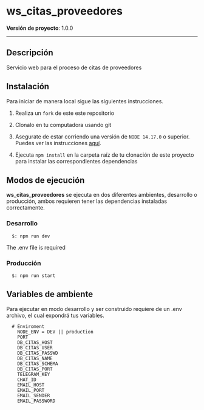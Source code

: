 # ws_citas_proveedores

__Versión de proyecto__: 1.0.0

---

## Descripción
Servicio web para el proceso de citas de proveedores


## Instalación
Para iniciar de manera local sigue las siguientes instrucciones.

  1. Realiza un `fork` de este este repositorio

  1. Clonalo en tu computadora usando git

  1. Asegurate de estar corriendo una versión de  `NODE 14.17.0` o superior.
  Puedes ver las instrucciones [aquí](https://nodejs.org/en/download/).

  1. Ejecuta `npm install` en la carpeta raíz de tu clonación de este proyecto para instalar las correspondientes dependencias

## Modos de ejecución
__ws_citas_proveedores__ se ejecuta en dos diferentes ambientes, desarrollo o producción, ambos requieren tener las dependencias instaladas correctamente.


### Desarrollo
~~~
  $: npm run dev
~~~

The .env file is required

### Producción
~~~
  $: npm run start
~~~

## Variables de ambiente
Para ejecutar en modo desarrollo y ser construido requiere de un .env archivo, el cual expondrá tus variables.
~~~
  # Enviroment
    NODE_ENV = DEV || production
    PORT
    DB_CITAS_HOST
    DB_CITAS_USER
    DB_CITAS_PASSWD
    DB_CITAS_NAME
    DB_CITAS_SCHEMA
    DB_CITAS_PORT
    TELEGRAM_KEY
    CHAT_ID
    EMAIL_HOST
    EMAIL_PORT
    EMAIL_SENDER
    EMAIL_PASSWORD
~~~
